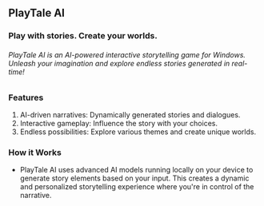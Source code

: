 ## PlayTale AI
### Play with stories. Create your worlds.

###### PlayTale AI is an AI-powered interactive storytelling game for Windows. Unleash your imagination and explore endless stories generated in real-time!

### Features
1. AI-driven narratives: Dynamically generated stories and dialogues.
2. Interactive gameplay: Influence the story with your choices.
3. Endless possibilities: Explore various themes and create unique worlds.

### How it Works
- PlayTale AI uses advanced AI models running locally on your device to generate story elements based on your input. This creates a dynamic and personalized storytelling experience where you're in control of the narrative.

